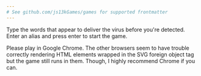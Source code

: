 ```yaml
---
# See github.com/js13kGames/games for supported frontmatter
---
```

Type the words that appear to deliver the virus before you're detected. Enter an alias and press enter to start the game.

Please play in Google Chrome. The other browsers seem to have trouble correctly rendering HTML elements wrapped in the SVG foreign object tag but the game still runs in them. Though, I highly recommend Chrome if you can.